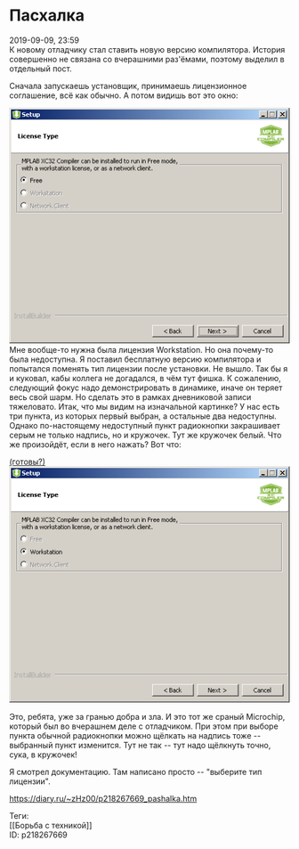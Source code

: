 Пасхалка
=========

   
 2019-09-09, 23:59   
  К новому отладчику стал ставить новую версию компилятора. История совершенно не связана со вчерашними раз'ёмами, поэтому выделил в отдельный пост.   
   
 Сначала запускаешь установщик, принимаешь лицензионное соглашение, всё как обычно. А потом видишь вот это окно:   
   
  ![](pics/0qKIqMx.png)    
 Мне вообще-то нужна была лицензия Workstation. Но она почему-то была недоступна. Я поставил бесплатную версию компилятора и попытался поменять тип лицензии после установки. Не вышло. Так бы я и куковал, кабы коллега не догадался, в чём тут фишка. К сожалению, следующий фокус надо демонстрировать в динамике, иначе он теряет весь свой шарм. Но сделать это в рамках дневниковой записи тяжеловато. Итак, что мы видим на изначальной картинке? У нас есть три пункта, из которых первый выбран, а остальные два недоступны. Однако по-настоящему недоступный пункт радиокнопки закрашивает серым не только надпись, но и кружочек. Тут же кружочек белый. Что же произойдёт, если в него нажать? Вот что:   
   
  [(готовы?)](https://zHz00.diary.ru/p218267669.htm?index=1#linkmore218267669m1)     ![](pics/vOvlfyu.png)      
   
 Это, ребята, уже за гранью добра и зла. И это тот же сраный Microchip, который был во вчерашнем деле с отладчиком. При этом при выборе пункта обычной радиокнопки можно щёлкать на надпись тоже -- выбранный пункт изменится. Тут не так -- тут надо щёлкнуть точно, сука, в кружочек!   
   
 Я смотрел документацию. Там написано просто -- "выберите тип лицензии".   
    
 <https://diary.ru/~zHz00/p218267669_pashalka.htm>   
   
 Теги:   
 [[Борьба с техникой]]   
 ID: p218267669